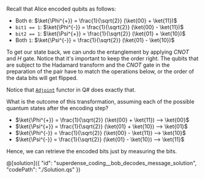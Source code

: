 Recall that Alice encoded qubits as follows:
- Both `0`: $\ket{\Phi^{+}} = \frac{1}{\sqrt{2}} (\ket{00} + \ket{11})$
- `bit1 == 1`: $\ket{\Phi^{-}} = \frac{1}{\sqrt{2}} (\ket{00} - \ket{11})$
- `bit2 == 1`: $\ket{\Psi^{+}} = \frac{1}{\sqrt{2}} (\ket{01} + \ket{10})$
- Both `1`: $\ket{\Psi^{-}} = \frac{1}{\sqrt{2}} (\ket{01} - \ket{10})$

To get our state back, we can undo the entanglement by applying $CNOT$ and $H$ gate.
Notice that it's important to keep the order right. The qubits that are subject to the Hadamard transform and the $CNOT$ gate in the preparation of the pair have to match the operations below, or the order of the data bits will get flipped.

Notice that [`Adjoint`](https://learn.microsoft.com/azure/quantum/user-guide/language/expressions/functorapplication#adjoint-functor) functor in Q# does exactly that. 
  
What is the outcome of this transformation, assuming each of the possible quantum states after the encoding step?
- $\ket{\Phi^{+}} = \frac{1}{\sqrt{2}} (\ket{00} + \ket{11}) --> \ket{00}$
- $\ket{\Psi^{+}} = \frac{1}{\sqrt{2}} (\ket{01} + \ket{10}) --> \ket{01}$
- $\ket{\Phi^{-}} = \frac{1}{\sqrt{2}} (\ket{00} - \ket{11}) --> \ket{10}$
- $\ket{\Psi^{-}} = \frac{1}{\sqrt{2}} (\ket{01} - \ket{10}) --> \ket{11}$

Hence, we can retrieve the encoded bits just by measuring the bits.

@[solution]({
    "id": "superdense_coding__bob_decodes_message_solution",
    "codePath": "./Solution.qs"
})
